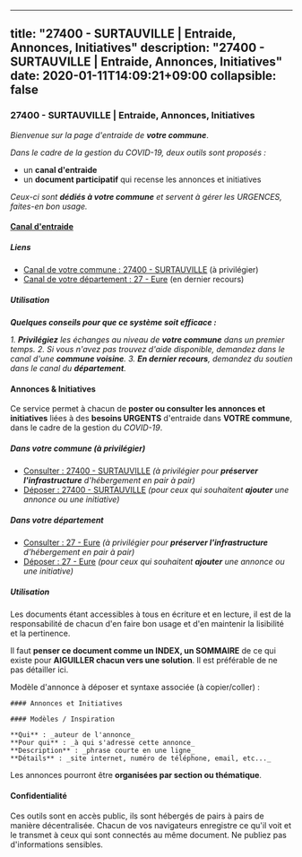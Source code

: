 
---
title: "27400 - SURTAUVILLE | Entraide, Annonces, Initiatives"
description: "27400 - SURTAUVILLE | Entraide, Annonces, Initiatives"
date: 2020-01-11T14:09:21+09:00
collapsible: false
---

### 27400 - SURTAUVILLE | Entraide, Annonces, Initiatives

_Bienvenue sur la page d'entraide de **votre commune**_.

_Dans le cadre de la gestion du COVID-19, deux outils sont proposés :_

- un **canal d'entraide**
- un **document participatif** qui recense les annonces et initiatives

_Ceux-ci sont **dédiés à votre commune** et servent à gérer les URGENCES, faites-en bon usage._

#### [Canal d'entraide](https://entraide.stopcoronavirus.tech/#/channel/27400_surtauville)

##### Liens

- [Canal de votre commune : 27400 	- SURTAUVILLE](https://entraide.stopcoronavirus.tech/#/channel/27400_surtauville) (à privilégier)
- [Canal de votre département : 27 	- Eure](https://entraide.stopcoronavirus.tech/#/channel/27_eure) (en dernier recours)

##### Utilisation

_**Quelques conseils pour que ce système soit efficace :**_

_1. **Privilégiez** les échanges au niveau de **votre commune** dans un premier temps._
_2. Si vous n'avez pas trouvez d'aide disponible, demandez dans le canal d'une **commune voisine**._
_3. **En dernier recours**, demandez du soutien dans le canal du **département**._

#### Annonces & Initiatives


Ce service permet à chacun de **poster ou consulter les annonces et initiatives** liées à des **besoins
URGENTS** d'entraide dans **VOTRE commune**, dans le cadre de la gestion du _COVID-19_.

##### Dans votre commune (à privilégier)

- [Consulter : 27400 	- SURTAUVILLE](https://docs.stopcoronavirus.tech/r/markdown/27400_surtauville/4XTTM6kjLGcyNoKpuKEkPE3GoKY664PSfRkp5rfdjWmiydr2e) _(à privilégier pour **préserver l'infrastructure** d'hébergement en pair à pair)_
- [Déposer : 27400 	- SURTAUVILLE](https://docs.stopcoronavirus.tech/w/markdown/27400_surtauville/4XTTM6kjLGcyNoKpuKEkPE3GoKY664PSfRkp5rfdjWmiydr2e-K3TgUKRv4DtUSmTgKDnH6xR12f1qHe8XFLaDnJAEJDP4NB4bGdd3EneMcCcbDKxmYvZJmjKBZX2nJNmrL9UjHe87dMyaHKnWWPeNRPbLD4fgQZPsfuNVFU3EeSgUs3xdQvXvbtUS) _(pour ceux qui souhaitent **ajouter** une annonce ou une initiative)_

##### Dans votre département

- [Consulter : 27 	- Eure](https://docs.stopcoronavirus.tech/r/markdown/27_eure/4XTTMBaX6xSM64UAX3YybedrsEGYEJtt6vopdQsPEFtGijgwg) _(à privilégier pour **préserver l'infrastructure** d'hébergement en pair à pair)_
- [Déposer : 27 	- Eure](https://docs.stopcoronavirus.tech/w/markdown/27_eure/4XTTMBaX6xSM64UAX3YybedrsEGYEJtt6vopdQsPEFtGijgwg-K3TgUmjy61Gu7ZFzjoVmiacXP2Rc4pq6sxVCYUX3mFQZWQw9yCKsEoAMagtuW4jJTYhK96DsWW4cPmZLagvQNZ34BscGcu4btrtJibt18c1mpqofaWe6Q3RartDiuMTjY7NrsH4r) _(pour ceux qui souhaitent **ajouter** une annonce ou une initiative)_


##### Utilisation

Les documents étant accessibles à tous en écriture et en lecture, il est de la
responsabilité de chacun d'en faire bon usage et d'en maintenir la lisibilité
et la pertinence.

Il faut **penser ce document comme un INDEX, un SOMMAIRE** de ce qui existe
pour **AIGUILLER chacun vers une solution**. Il est préférable de ne pas détailler ici.

Modèle d'annonce à déposer et syntaxe associée (à copier/coller) :

    #### Annonces et Initiatives

    #### Modèles / Inspiration

    **Qui** : _auteur de l'annonce_
    **Pour qui** : _à qui s'adresse cette annonce_
    **Description** : _phrase courte en une ligne_
    **Détails** : _site internet, numéro de téléphone, email, etc..._


Les annonces pourront être **organisées par section ou thématique**.

#### Confidentialité

Ces outils sont en accès public, ils sont hébergés de pairs à pairs de manière décentralisée.
Chacun de vos navigateurs enregistre ce qu'il voit et le transmet à ceux qui sont connectés au même document.
Ne publiez pas d'informations sensibles.
